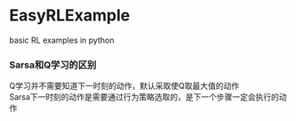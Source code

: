 # EasyRLExample
basic RL examples in python

### Sarsa和Q学习的区别
Q学习并不需要知道下一时刻的动作，默认采取使Q取最大值的动作<br>
Sarsa下一时刻的动作是需要通过行为策略选取的，是下一个步骤一定会执行的动作
